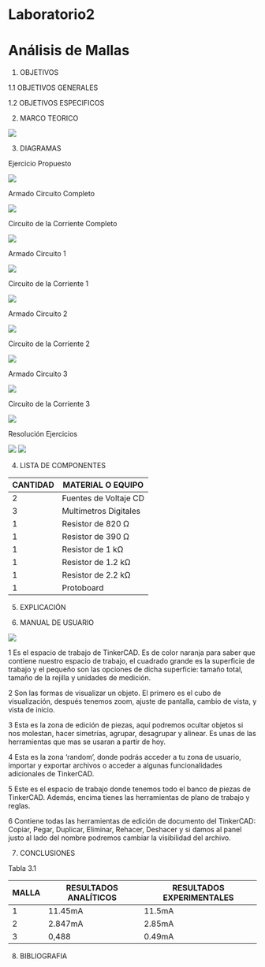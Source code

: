 # Laboratorio2
# Análisis de Mallas

1. OBJETIVOS

1.1 OBJETIVOS GENERALES

1.2 OBJETIVOS ESPECIFICOS

2. MARCO TEORICO

![](https://github.com/JosueCamp2020/Laboratorio2/blob/main/Imagenes/Ana%CC%81lisis%20de%20mallas-3.jpg)

3. DIAGRAMAS

Ejercicio Propuesto

![](https://github.com/JosueCamp2020/Laboratorio2/blob/main/Imagenes/Diagrama%20Circuito%20A%20Realizar.png)

Armado Circuito Completo

![](https://github.com/JosueCamp2020/Laboratorio2/blob/main/Imagenes/TotalVacio.png)

Circuito de la Corriente Completo

![](https://github.com/JosueCamp2020/Laboratorio2/blob/main/Imagenes/Total1.png)

Armado Circuito 1

![](https://github.com/JosueCamp2020/Laboratorio2/blob/main/Imagenes/Corriente1.png)

Circuito de la Corriente 1 

![](https://github.com/JosueCamp2020/Laboratorio2/blob/main/Imagenes/Corriente1Vacio.png)

Armado Circuito 2

![](https://github.com/JosueCamp2020/Laboratorio2/blob/main/Imagenes/Corriente2Vacia.png)

Circuito de la Corriente 2

![](https://github.com/JosueCamp2020/Laboratorio2/blob/main/Imagenes/Corriente2.png)

Armado Circuito 3

![](https://github.com/JosueCamp2020/Laboratorio2/blob/main/Imagenes/Corriente3Vacia.png)

Circuito de la Corriente 3

![](https://github.com/JosueCamp2020/Laboratorio2/blob/main/Imagenes/Corriente3.png)

Resolución Ejercicios

![](https://github.com/JosueCamp2020/Laboratorio2/blob/main/Imagenes/Calculos1.png)
![](https://github.com/JosueCamp2020/Laboratorio2/blob/main/Imagenes/Calculos2.png)

4. LISTA DE COMPONENTES

| CANTIDAD | MATERIAL O EQUIPO |
| ------------- | ------------- |
| 2 | Fuentes de Voltaje CD  |
| 3 | Multímetros Digitales |
| 1 | Resistor de 820 Ω |
| 1 | Resistor de 390 Ω |
| 1 | Resistor de 1 kΩ  |
| 1 | Resistor de 1.2 kΩ  |
| 1 | Resistor de 2.2 kΩ  |
| 1 | Protoboard  |

5. EXPLICACIÓN

6. MANUAL DE USUARIO

![](https://github.com/JosueCamp2020/Laboratorio2/blob/main/Imagenes/Manual.jpg)

1 Es el espacio de trabajo de TinkerCAD. Es de color naranja para saber que contiene nuestro espacio de trabajo, el cuadrado grande es la superficie de trabajo y el pequeño son las opciones de dicha superficie: tamaño total, tamaño de la rejilla y unidades de medición.

2 Son las formas de visualizar un objeto. El primero es el cubo de visualización, después tenemos zoom, ajuste de pantalla, cambio de vista, y vista de inicio.

3 Esta es la zona de edición de piezas, aquí podremos ocultar objetos si nos molestan, hacer simetrías, agrupar, desagrupar y alinear. Es unas de las herramientas que mas se usaran a partir de hoy.

4 Esta es la zona ‘random’, donde podrás acceder a tu zona de usuario, importar y exportar archivos o acceder a algunas funcionalidades adicionales de TinkerCAD.

5 Este es el espacio de trabajo donde tenemos todo el banco de piezas de TinkerCAD. Además, encima tienes las herramientas de plano de trabajo y reglas.

6 Contiene todas las herramientas de edición de documento del TinkerCAD: Copiar, Pegar, Duplicar, Eliminar, Rehacer, Deshacer y si damos al panel justo al lado del nombre podremos cambiar la visibilidad del archivo.

7. CONCLUSIONES

Tabla 3.1

| MALLA | RESULTADOS ANALÍTICOS | RESULTADOS EXPERIMENTALES |
| ------------- | ------------- | ------------- |
| 1 | 11.45mA  | 11.5mA |
| 2 | 2.847mA | 2.85mA |
| 3 | 0,488 | 0.49mA |

8. BIBLIOGRAFIA
